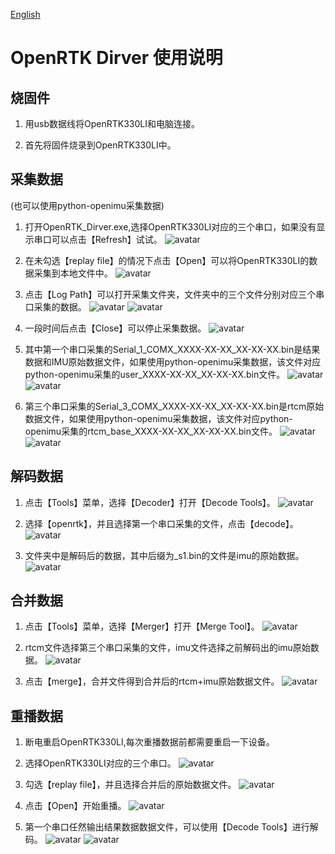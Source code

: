 [English](README-En.md)

# OpenRTK Dirver 使用说明

## 烧固件

1. 用usb数据线将OpenRTK330LI和电脑连接。

2. 首先将固件烧录到OpenRTK330LI中。

## 采集数据
(也可以使用python-openimu采集数据)

1. 打开OpenRTK_Dirver.exe,选择OpenRTK330LI对应的三个串口，如果没有显示串口可以点击【Refresh】试试。
![avatar](./img/01.png)

2. 在未勾选【replay file】的情况下点击【Open】可以将OpenRTK330LI的数据采集到本地文件中。
![avatar](./img/02.png)

3. 点击【Log Path】可以打开采集文件夹，文件夹中的三个文件分别对应三个串口采集的数据。
![avatar](./img/03.png)
![avatar](./img/04.png)

4. 一段时间后点击【Close】可以停止采集数据。
![avatar](./img/05.png)

5. 其中第一个串口采集的Serial_1_COMX_XXXX-XX-XX_XX-XX-XX.bin是结果数据和IMU原始数据文件，如果使用python-openimu采集数据，该文件对应python-openimu采集的user_XXXX-XX-XX_XX-XX-XX.bin文件。
![avatar](./img/06.png)
![avatar](./img/06-1.png)

6. 第三个串口采集的Serial_3_COMX_XXXX-XX-XX_XX-XX-XX.bin是rtcm原始数据文件，如果使用python-openimu采集数据，该文件对应python-openimu采集的rtcm_base_XXXX-XX-XX_XX-XX-XX.bin文件。
![avatar](./img/07.png)
![avatar](./img/07-1.png)

## 解码数据

1. 点击【Tools】菜单，选择【Decoder】打开【Decode Tools】。
![avatar](./img/08.png)

2. 选择【openrtk】，并且选择第一个串口采集的文件，点击【decode】。
![avatar](./img/09.png)

3. 文件夹中是解码后的数据，其中后缀为_s1.bin的文件是imu的原始数据。
![avatar](./img/10.png)

## 合并数据

1. 点击【Tools】菜单，选择【Merger】打开【Merge Tool】。
![avatar](./img/11.png)

2. rtcm文件选择第三个串口采集的文件，imu文件选择之前解码出的imu原始数据。
![avatar](./img/12.png)

3. 点击【merge】，合并文件得到合并后的rtcm+imu原始数据文件。
![avatar](./img/13.png)

## 重播数据

1. 断电重启OpenRTK330LI,每次重播数据前都需要重启一下设备。

2. 选择OpenRTK330LI对应的三个串口。
![avatar](./img/01.png)

3. 勾选【replay file】，并且选择合并后的原始数据文件。
![avatar](./img/14.png)

4. 点击【Open】开始重播。
![avatar](./img/15.png)

5. 第一个串口任然输出结果数据数据文件，可以使用【Decode Tools】进行解码。
![avatar](./img/16.png)
![avatar](./img/17.png)


